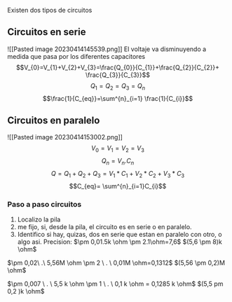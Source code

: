Existen dos tipos de circuitos
## Circuitos en serie
![[Pasted image 20230414145539.png]]
El voltaje va disminuyendo a medida que pasa por los diferentes capacitores
$$V_{0}=V_{1}+V_{2}+V_{3}=\frac{Q_{0}}{C_{1}}+\frac{Q_{2}}{C_{2}}+ \frac{Q_{3}}{C_{3}}$$
$$Q_{1}=Q_{2}=Q_{3}=Q_{n}$$
$$\frac{1}{C_{eq}}=\sum^{n}_{i=1} \frac{1}{C_{i}}$$

## Circuitos en paralelo
![[Pasted image 20230414153002.png]]
$$V_{0}=V_{1}=V_{2}=V_{3}$$
$$Q_n = V_n . C_n$$
$$Q=Q_{1}+Q_{2}+Q_{3}=V_{1}*C_{1}+V_{2}*C_{2}+V_{3}*C_{3}$$
$$C_{eq}= \sum^{n}_{i=1}C_{i}$$

### Paso a paso circuitos
1) Localizo la pila
2) me fijo, si, desde la pila, el circuito es en serie o en paralelo. 
3) Identifico si hay, quizas, dos en serie que estan en paralelo con otro, o algo asi.
Precision: $\pm 0,01.5k \ohm \pm 2.1\ohm=7,6$
$(5,6 \pm 8)k \ohm$

$\pm 0,02\  .\ 5,56M \ohm \pm 2 \  . \ 0,01M \ohm=0,1312$
$(5,56 \pm 0,2)M \ohm$

$\pm 0,007 \ . \ 5,5 k \ohm \pm 1 \ . \ 0,1 k \ohm = 0,1285 k \ohm$
$(5,5 pm 0,2 )k \ohm$